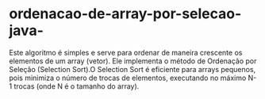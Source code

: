 # ordenacao-de-array-por-selecao-java-
Este algoritmo é simples e serve para ordenar de maneira crescente os elementos de um array (vetor). Ele implementa o método de Ordenação por Seleção (Selection Sort).O Selection Sort é eficiente para arrays pequenos, pois minimiza o número de trocas de elementos, executando no máximo N-1 trocas (onde N é o tamanho do array).
